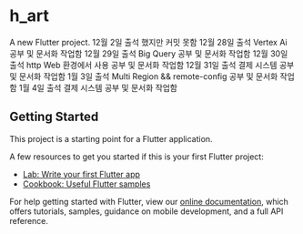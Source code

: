 # h_art

A new Flutter project.
12월 2일 출석 했지만 커밋 못함
12월 28일 출석 Vertex Ai 공부 및 문서화 작업함
12월 29일 출석 Big Query 공부 및 문서화 작업함
12월 30일 출석 http Web 환경에서 사용 공부 및 문서화 작업함
12월 31일 출석 결제 시스템 공부 및 문서화 작업함
1월 3일 출석 Multi Region && remote-config 공부 및 문서화 작업함
1월 4일 출석 결제 시스템 공부 및 문서화 작업함
## Getting Started

This project is a starting point for a Flutter application.

A few resources to get you started if this is your first Flutter project:

- [Lab: Write your first Flutter app](https://flutter.dev/docs/get-started/codelab)
- [Cookbook: Useful Flutter samples](https://flutter.dev/docs/cookbook)

For help getting started with Flutter, view our
[online documentation](https://flutter.dev/docs), which offers tutorials,
samples, guidance on mobile development, and a full API reference.
